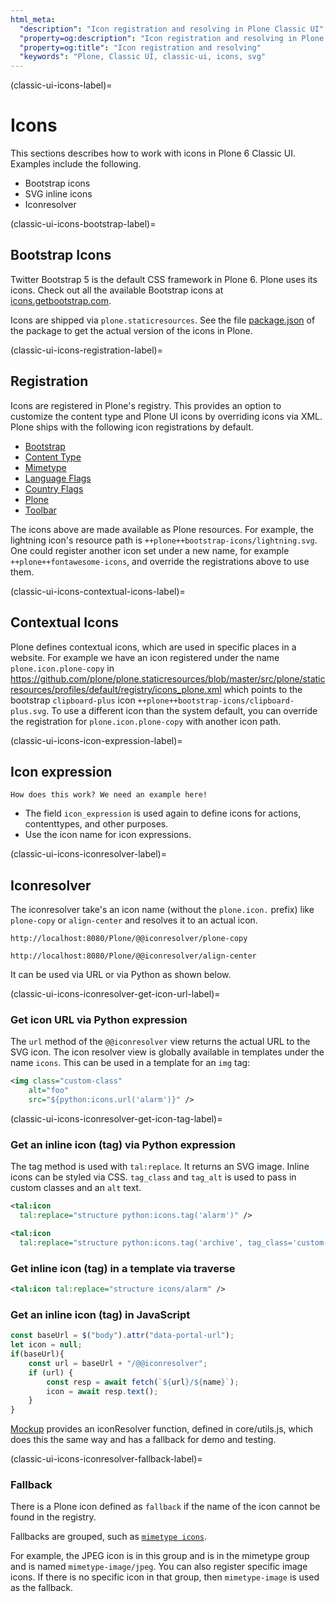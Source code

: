 ```yaml
---
html_meta:
  "description": "Icon registration and resolving in Plone Classic UI"
  "property=og:description": "Icon registration and resolving in Plone Classic UI"
  "property=og:title": "Icon registration and resolving"
  "keywords": "Plone, Classic UI, classic-ui, icons, svg"
---
```


(classic-ui-icons-label)=

# Icons

This sections describes how to work with icons in Plone 6 Classic UI.
Examples include the following.

- Bootstrap icons
- SVG inline icons
- Iconresolver


(classic-ui-icons-bootstrap-label)=

## Bootstrap Icons

Twitter Bootstrap 5 is the default CSS framework in Plone 6.
Plone uses its icons.
Check out all the available Bootstrap icons at [icons.getbootstrap.com](https://icons.getbootstrap.com/).

Icons are shipped via `plone.staticresources`.
See the file [package.json](https://github.com/plone/plone.staticresources/blob/master/package.json) of the package to get the actual version of the icons in Plone.


(classic-ui-icons-registration-label)=

## Registration

Icons are registered in Plone's registry.
This provides an option to customize the content type and Plone UI icons by overriding icons via XML.
Plone ships with the following icon registrations by default.

- [Bootstrap](https://github.com/plone/plone.staticresources/blob/master/src/plone/staticresources/profiles/default/registry/icons_bootstrap.xml)
- [Content Type](https://github.com/plone/plone.staticresources/blob/master/src/plone/staticresources/profiles/default/registry/icons_contenttype.xml)
- [Mimetype](https://github.com/plone/plone.staticresources/blob/master/src/plone/staticresources/profiles/default/registry/icons_mimetype.xml)
- [Language Flags](https://github.com/plone/plone.staticresources/blob/master/src/plone/staticresources/profiles/default/registry/icons_language_flags.xml)
- [Country Flags](https://github.com/plone/plone.staticresources/blob/master/src/plone/staticresources/profiles/default/registry/icons_country_flags.xml)
- [Plone](https://github.com/plone/plone.staticresources/blob/master/src/plone/staticresources/profiles/default/registry/icons_plone.xml)
- [Toolbar](https://github.com/plone/plone.staticresources/blob/master/src/plone/staticresources/profiles/default/registry/icons_plone.xml)

The icons above are made available as Plone resources.
For example, the lightning icon's resource path is `++plone++bootstrap-icons/lightning.svg`.
One could register another icon set under a new name, for example `++plone++fontawesome-icons`, and override the registrations above to use them.


(classic-ui-icons-contextual-icons-label)=

## Contextual Icons

Plone defines contextual icons, which are used in specific places in a website.
For example we have an icon registered under the name `plone.icon.plone-copy` in https://github.com/plone/plone.staticresources/blob/master/src/plone/staticresources/profiles/default/registry/icons_plone.xml which points to the bootstrap `clipboard-plus` icon `++plone++bootstrap-icons/clipboard-plus.svg`.
To use a different icon than the system default, you can override the registration for `plone.icon.plone-copy` with another icon path.


(classic-ui-icons-icon-expression-label)=

## Icon expression

```{todo}
How does this work? We need an example here!
```

- The field `icon_expression` is used again to define icons for actions, contenttypes, and other purposes.
- Use the icon name for icon expressions.


(classic-ui-icons-iconresolver-label)=

## Iconresolver

The iconresolver take's an icon name (without the `plone.icon.` prefix) like `plone-copy` or `align-center` and resolves it to an actual icon.

```
http://localhost:8080/Plone/@@iconresolver/plone-copy
```

```
http://localhost:8080/Plone/@@iconresolver/align-center
```

It can be used via URL or via Python as shown below.


(classic-ui-icons-iconresolver-get-icon-url-label)=

### Get icon URL via Python expression

The `url` method of the `@@iconresolver` view returns the actual URL to the SVG icon.
The icon resolver view is globally available in templates under the name `icons`.
This can be used in a template for an `img` tag:

```xml
<img class="custom-class"
    alt="foo"
    src="${python:icons.url('alarm')}" />
```


(classic-ui-icons-iconresolver-get-icon-tag-label)=

### Get an inline icon (tag) via Python expression

The tag method is used with `tal:replace`.
It returns an SVG image.
Inline icons can be styled via CSS.
`tag_class` and `tag_alt` is used to pass in custom classes and an `alt` text.

```xml
<tal:icon
  tal:replace="structure python:icons.tag('alarm')" />

<tal:icon
  tal:replace="structure python:icons.tag('archive', tag_class='custom-class', tag_alt='foobar')" />
```

### Get inline icon (tag) in a template via traverse

```xml
<tal:icon tal:replace="structure icons/alarm" />
```

### Get an inline icon (tag) in JavaScript

```js
const baseUrl = $("body").attr("data-portal-url");
let icon = null;
if(baseUrl){
    const url = baseUrl + "/@@iconresolver";
    if (url) {
        const resp = await fetch(`${url}/${name}`);
        icon = await resp.text();
    }
}
```

[Mockup](https://github.com/plone/mockup) provides an iconResolver function, defined in core/utils.js,  which does this the same way and has a fallback for demo and testing.




(classic-ui-icons-iconresolver-fallback-label)=

### Fallback

There is a Plone icon defined as `fallback` if the name of the icon cannot be found in the registry.

Fallbacks are grouped, such as [`mimetype icons`](https://github.com/plone/plone.staticresources/blob/master/src/plone/staticresources/profiles/default/registry/icons_mimetype.xml).

For example, the JPEG icon is in this group and is in the mimetype group and is named `mimetype-image/jpeg`.
You can also register specific image icons.
If there is no specific icon in that group, then `mimetype-image` is used as the fallback.
